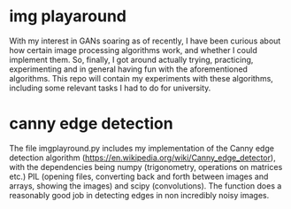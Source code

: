 # img playaround

With my interest in GANs soaring as of recently, I have been curious about how certain image processing algorithms work, and whether I could implement them. So, finally, I got around actually trying, practicing, experimenting and in general having fun with the aforementioned algorithms. This repo will contain my experiments with these algorithms, including some relevant tasks I had to do for university. 

# canny edge detection 
The file imgplayround.py includes my implementation of the Canny edge detection algorithm (https://en.wikipedia.org/wiki/Canny_edge_detector), with the dependencies being numpy (trigonometry, operations on matrices etc.) PIL (opening files, converting back and forth between images and arrays, showing the images) and scipy (convolutions). 
The function does a reasonably good job in detecting edges in non incredibly noisy images.


